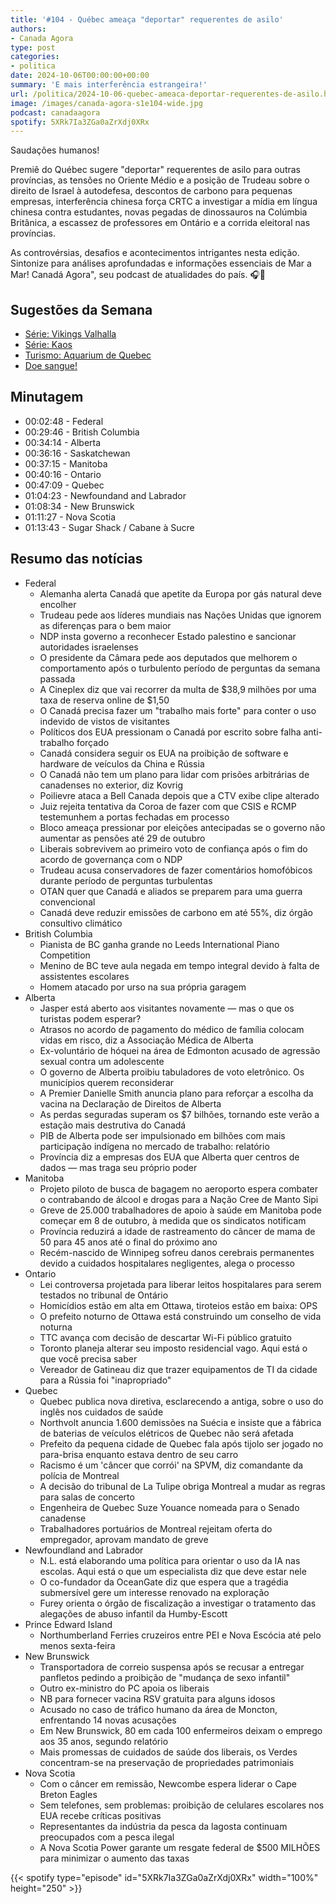 ```yaml
---
title: '#104 - Québec ameaça "deportar" requerentes de asilo'
authors:
- Canada Agora
type: post
categories:
- politica
date: 2024-10-06T00:00:00+00:00
summary: 'E mais interferência estrangeira!'
url: /politica/2024-10-06-quebec-ameaca-deportar-requerentes-de-asilo.html
image: /images/canada-agora-s1e104-wide.jpg
podcast: canadaagora
spotify: 5XRk7Ia3ZGa0aZrXdj0XRx
---
```


Saudações humanos!

Premiê do Québec sugere "deportar" requerentes de asilo para outras províncias, as tensões no Oriente Médio
e a posição de Trudeau sobre o direito de Israel à autodefesa, descontos de carbono para pequenas empresas,
interferência chinesa força CRTC a investigar a mídia em língua chinesa contra estudantes, novas pegadas de
dinossauros na Colúmbia Britânica, a escassez de professores em Ontário e a corrida eleitoral nas
províncias.

As controvérsias, desafios e acontecimentos intrigantes nesta edição. Sintonize para análises
aprofundadas e informações essenciais de Mar a Mar! Canadá Agora", seu podcast de atualidades
do país. 🎧📰

## Sugestões da Semana
- [Série: Vikings Valhalla](https://www.imdb.com/title/tt11311302/)
- [Série: Kaos](https://www.imdb.com/title/tt8550732/)
- [Turismo: Aquarium de Quebec](https://www.sepaq.com/ct/paq/index.dot?language_id=2)
- [Doe sangue!](https://blood.ca)

## Minutagem
- 00:02:48 - Federal
- 00:29:46 - British Columbia
- 00:34:14 - Alberta
- 00:36:16 - Saskatchewan
- 00:37:15 - Manitoba
- 00:40:16 - Ontario
- 00:47:09 - Quebec
- 01:04:23 - Newfoundand and Labrador
- 01:08:34 - New Brunswick
- 01:11:27 - Nova Scotia
- 01:13:43 - Sugar Shack / Cabane à Sucre 

## Resumo das notícias
- Federal
  - Alemanha alerta Canadá que apetite da Europa por gás natural deve encolher
  - Trudeau pede aos líderes mundiais nas Nações Unidas que ignorem as diferenças para o bem maior
  - NDP insta governo a reconhecer Estado palestino e sancionar autoridades israelenses
  - O presidente da Câmara pede aos deputados que melhorem o comportamento após o turbulento período
    de perguntas da semana passada
  - A Cineplex diz que vai recorrer da multa de $38,9 milhões por uma taxa de reserva online de
    $1,50
  - O Canadá precisa fazer um "trabalho mais forte" para conter o uso indevido de vistos de
    visitantes
  - Políticos dos EUA pressionam o Canadá por escrito sobre falha anti-trabalho forçado
  - Canadá considera seguir os EUA na proibição de software e hardware de veículos da China e Rússia
  - O Canadá não tem um plano para lidar com prisões arbitrárias de canadenses no exterior, diz
    Kovrig
  - Poilievre ataca a Bell Canada depois que a CTV exibe clipe alterado
  - Juiz rejeita tentativa da Coroa de fazer com que CSIS e RCMP testemunhem a portas fechadas em
    processo
  - Bloco ameaça pressionar por eleições antecipadas se o governo não aumentar as pensões até 29 de
    outubro
  - Liberais sobrevivem ao primeiro voto de confiança após o fim do acordo de governança com o NDP
  - Trudeau acusa conservadores de fazer comentários homofóbicos durante período de perguntas
    turbulentas
  - OTAN quer que Canadá e aliados se preparem para uma guerra convencional
  - Canadá deve reduzir emissões de carbono em até 55%, diz órgão consultivo climático
- British Columbia
  - Pianista de BC ganha grande no Leeds International Piano Competition
  - Menino de BC teve aula negada em tempo integral devido à falta de assistentes escolares
  - Homem atacado por urso na sua própria garagem
- Alberta
  - Jasper está aberto aos visitantes novamente — mas o que os turistas podem esperar?
  - Atrasos no acordo de pagamento do médico de família colocam vidas em risco, diz a Associação
    Médica de Alberta
  - Ex-voluntário de hóquei na área de Edmonton acusado de agressão sexual contra um adolescente
  - O governo de Alberta proibiu tabuladores de voto eletrônico. Os municípios querem reconsiderar
  - A Premier Danielle Smith anuncia plano para reforçar a escolha da vacina na Declaração de
    Direitos de Alberta
  - As perdas seguradas superam os $7 bilhões, tornando este verão a estação mais destrutiva do
    Canadá
  - PIB de Alberta pode ser impulsionado em bilhões com mais participação indígena no mercado de
    trabalho: relatório
  - Província diz a empresas dos EUA que Alberta quer centros de dados — mas traga seu próprio poder
- Manitoba
  - Projeto piloto de busca de bagagem no aeroporto espera combater o contrabando de álcool e drogas
    para a Nação Cree de Manto Sipi
  - Greve de 25.000 trabalhadores de apoio à saúde em Manitoba pode começar em 8 de outubro, à
    medida que os sindicatos notificam
  - Província reduzirá a idade de rastreamento do câncer de mama de 50 para 45 anos até o final do
    próximo ano
  - Recém-nascido de Winnipeg sofreu danos cerebrais permanentes devido a cuidados hospitalares
    negligentes, alega o processo
- Ontario
  - Lei controversa projetada para liberar leitos hospitalares para serem testados no tribunal de
    Ontário
  - Homicídios estão em alta em Ottawa, tiroteios estão em baixa: OPS
  - O prefeito noturno de Ottawa está construindo um conselho de vida noturna
  - TTC avança com decisão de descartar Wi-Fi público gratuito
  - Toronto planeja alterar seu imposto residencial vago. Aqui está o que você precisa saber
  - Vereador de Gatineau diz que trazer equipamentos de TI da cidade para a Rússia foi
    "inapropriado"
- Quebec
  - Quebec publica nova diretiva, esclarecendo a antiga, sobre o uso do inglês nos cuidados de saúde
  - Northvolt anuncia 1.600 demissões na Suécia e insiste que a fábrica de baterias de veículos
    elétricos de Quebec não será afetada
  - Prefeito da pequena cidade de Quebec fala após tijolo ser jogado no para-brisa enquanto estava
    dentro de seu carro
  - Racismo é um 'câncer que corrói' na SPVM, diz comandante da polícia de Montreal
  - A decisão do tribunal de La Tulipe obriga Montreal a mudar as regras para salas de concerto
  - Engenheira de Quebec Suze Youance nomeada para o Senado canadense
  - Trabalhadores portuários de Montreal rejeitam oferta do empregador, aprovam mandato de greve
- Newfoundland and Labrador
  - N.L. está elaborando uma política para orientar o uso da IA nas escolas. Aqui está o que um
    especialista diz que deve estar nele
  - O co-fundador da OceanGate diz que espera que a tragédia submersível gere um interesse renovado
    na exploração
  - Furey orienta o órgão de fiscalização a investigar o tratamento das alegações de abuso infantil
    da Humby-Escott
- Prince Edward Island
  - Northumberland Ferries cruzeiros entre PEI e Nova Escócia até pelo menos sexta-feira
- New Brunswick
  - Transportadora de correio suspensa após se recusar a entregar panfletos pedindo a proibição de
    "mudança de sexo infantil"
  - Outro ex-ministro do PC apoia os liberais
  - NB para fornecer vacina RSV gratuita para alguns idosos
  - Acusado no caso de tráfico humano da área de Moncton, enfrentando 14 novas acusações
  - Em New Brunswick, 80 em cada 100 enfermeiros deixam o emprego aos 35 anos, segundo relatório
  - Mais promessas de cuidados de saúde dos liberais, os Verdes concentram-se na preservação de
    propriedades patrimoniais
- Nova Scotia
  - Com o câncer em remissão, Newcombe espera liderar o Cape Breton Eagles
  - Sem telefones, sem problemas: proibição de celulares escolares nos EUA recebe críticas positivas
  - Representantes da indústria da pesca da lagosta continuam preocupados com a pesca ilegal
  - A Nova Scotia Power garante um resgate federal de $500 MILHÕES para minimizar o aumento das
    taxas

{{< spotify type="episode" id="5XRk7Ia3ZGa0aZrXdj0XRx" width="100%" height="250" >}}

